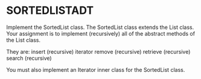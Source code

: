 # SORTEDLISTADT
Implement the SortedList class.
The SortedList class extends
the List class. Your assignment is to
implement (recursively) all of the 
abstract methods of the List class.

They are:
  insert (recursive)
  iterator
  remove (recursive)
  retrieve (recursive)
  search (recursive)
  
You must also implement an Iterator inner class for the
SortedList class.
